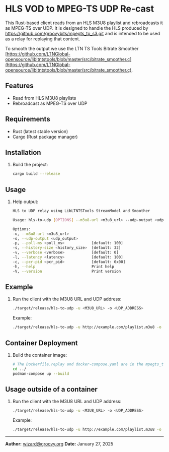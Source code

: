 # HLS VOD to MPEG-TS UDP Re-cast

This Rust-based client reads from an HLS M3U8 playlist and rebroadcasts it as MPEG-TS over UDP. It is designed to handle the HLS produced by https://github.com/groovybits/mpegts_to_s3.git and is intended to be used as a relay for replaying that content.

To smooth the output we use the LTN TS Tools Bitrate Smoother [https://github.com/LTNGlobal-opensource/libltntstools/blob/master/src/bitrate_smoother.c](https://github.com/LTNGlobal-opensource/libltntstools/blob/master/src/bitrate_smoother.c). 

## Features

- Read from HLS M3U8 playlists
- Rebroadcast as MPEG-TS over UDP

## Requirements

- Rust (latest stable version)
- Cargo (Rust package manager)

## Installation

1. Build the project:
    ```sh
    cargo build --release
    ```

## Usage

1. Help output:
    ```sh
    HLS to UDP relay using LibLTNTSTools StreamModel and Smoother

    Usage: hls-to-udp [OPTIONS] --m3u8-url <m3u8_url> --udp-output <udp_output>

    Options:
    -u, --m3u8-url <m3u8_url>
    -o, --udp-output <udp_output>
    -p, --poll-ms <poll_ms>            [default: 100]
    -s, --history-size <history_size>  [default: 32]
    -v, --verbose <verbose>            [default: 0]
    -l, --latency <latency>            [default: 100]
    -c, --pcr-pid <pcr_pid>            [default: 0x00]
    -h, --help                         Print help
    -V, --version                      Print version
    ```

## Example

1. Run the client with the M3U8 URL and UDP address:
    ```sh
    ./target/release/hls-to-udp -u <M3U8_URL> -o <UDP_ADDRESS>
    ```

    Example:
    ```sh
    ./target/release/hls-to-udp -u http://example.com/playlist.m3u8 -o 224.0.0.200:10000
    ```

## Container Deployment

1. Build the container image:
    ```sh
    # The Dockerfile.replay and docker-compose.yaml are in the mpegts_to_s3 directory ../ below this one
    cd ../
    podman-compose up --build
    ```

## Usage outside of a container

1. Run the client with the M3U8 URL and UDP address:
    ```sh
    ./target/release/hls-to-udp -u <M3U8_URL> -o <UDP_ADDRESS>
    ```

    Example:
    ```sh
    ./target/release/hls-to-udp -u http://example.com/playlist.m3u8 -o 239.0.0.1:1234 -p 100
    ```

---

**Author:** wizard@groovy.org
**Date:** January 27, 2025
